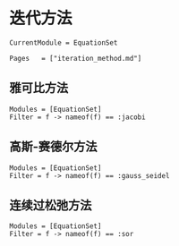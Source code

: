 # 迭代方法

```@meta
CurrentModule = EquationSet
```

```@index
Pages   = ["iteration_method.md"]
```

## 雅可比方法
```@autodocs
Modules = [EquationSet]
Filter = f -> nameof(f) == :jacobi
```

## 高斯-赛德尔方法
```@autodocs
Modules = [EquationSet]
Filter = f -> nameof(f) == :gauss_seidel
```

## 连续过松弛方法
```@autodocs
Modules = [EquationSet]
Filter = f -> nameof(f) == :sor
```
